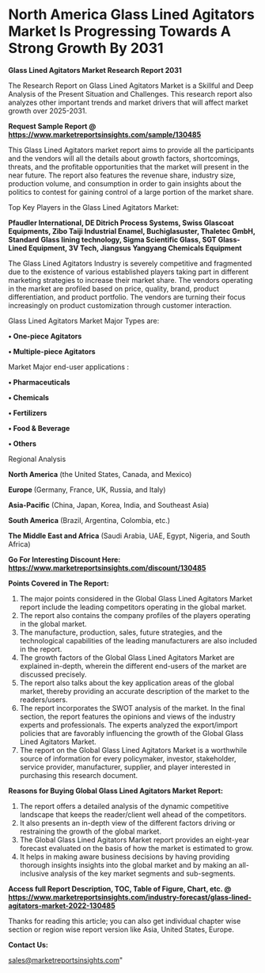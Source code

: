 # North America Glass Lined Agitators Market Is Progressing Towards A Strong Growth By 2031

<strong>Glass Lined Agitators Market Research Report 2031</strong>

The Research Report on Glass Lined Agitators Market is a Skillful and Deep Analysis of the Present Situation and Challenges. This research report also analyzes other important trends and market drivers that will affect market growth over 2025-2031.

<strong>Request Sample Report @ <a href=https://www.marketreportsinsights.com/sample/130485>https://www.marketreportsinsights.com/sample/130485</a></strong>

This Glass Lined Agitators market report aims to provide all the participants and the vendors will all the details about growth factors, shortcomings, threats, and the profitable opportunities that the market will present in the near future. The report also features the revenue share, industry size, production volume, and consumption in order to gain insights about the politics to contest for gaining control of a large portion of the market share.

Top Key Players in the Glass Lined Agitators Market:

<strong>Pfaudler International, DE Ditrich Process Systems, Swiss Glascoat Equipments, Zibo Taiji Industrial Enamel, Buchiglasuster, Thaletec GmbH, Standard Glass lining technology, Sigma Scientific Glass, SGT Glass-Lined Equipment, 3V Tech, Jiangsus Yangyang Chemicals Equipment</strong>

The Glass Lined Agitators Industry is severely competitive and fragmented due to the existence of various established players taking part in different marketing strategies to increase their market share. The vendors operating in the market are profiled based on price, quality, brand, product differentiation, and product portfolio. The vendors are turning their focus increasingly on product customization through customer interaction.

Glass Lined Agitators Market Major Types are:

<strong>• One-piece Agitators

• Multiple-piece Agitators</strong>

Market Major end-user applications :

<strong>• Pharmaceuticals

• Chemicals

• Fertilizers

• Food & Beverage

• Others</strong>

Regional Analysis

</u><strong><b>North America</b></strong> (the United States, Canada, and Mexico)

<strong><b>Europe </b></strong>(Germany, France, UK, Russia, and Italy)

<strong><b>Asia-Pacific</b></strong> (China, Japan, Korea, India, and Southeast Asia)

<strong><b>South America</b></strong> (Brazil, Argentina, Colombia, etc.)

<strong><b>The Middle East and Africa</b></strong> (Saudi Arabia, UAE, Egypt, Nigeria, and South Africa)

<strong>Go For Interesting Discount Here: <a href=https://www.marketreportsinsights.com/discount/130485>https://www.marketreportsinsights.com/discount/130485</a></strong>

<strong>Points Covered in The Report:</strong>
<ol>
  <li>The major points considered in the Global Glass Lined Agitators Market report include the leading competitors operating in the global market.</li>
  <li>The report also contains the company profiles of the players operating in the global market.</li>
  <li>The manufacture, production, sales, future strategies, and the technological capabilities of the leading manufacturers are also included in the report.</li>
  <li>The growth factors of the Global Glass Lined Agitators Market are explained in-depth, wherein the different end-users of the market are discussed precisely.</li>
  <li>The report also talks about the key application areas of the global market, thereby providing an accurate description of the market to the readers/users.</li>
  <li>The report incorporates the SWOT analysis of the market. In the final section, the report features the opinions and views of the industry experts and professionals. The experts analyzed the export/import policies that are favorably influencing the growth of the Global Glass Lined Agitators Market.</li>
  <li>The report on the Global Glass Lined Agitators Market is a worthwhile source of information for every policymaker, investor, stakeholder, service provider, manufacturer, supplier, and player interested in purchasing this research document.</li>
</ol>
<strong>Reasons for Buying Global Glass Lined Agitators Market Report:</strong>

<ol>
  <li>The report offers a detailed analysis of the dynamic competitive landscape that keeps the reader/client well ahead of the competitors.</li>
  <li>It also presents an in-depth view of the different factors driving or restraining the growth of the global market.</li>
  <li>The Global Glass Lined Agitators Market report provides an eight-year forecast evaluated on the basis of how the market is estimated to grow.</li>
  <li>It helps in making aware business decisions by having providing thorough insights insights into the global market and by making an all-inclusive analysis of the key market segments and sub-segments.</li>
</ol>
<strong>Access full Report Description, TOC, Table of Figure, Chart, etc. @ <a href=https://www.marketreportsinsights.com/industry-forecast/glass-lined-agitators-market-2022-130485>https://www.marketreportsinsights.com/industry-forecast/glass-lined-agitators-market-2022-130485</a></strong>


Thanks for reading this article; you can also get individual chapter wise section or region wise report version like Asia, United States, Europe.

<strong>Contact Us:</strong>

sales@marketreportsinsights.com"
